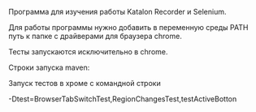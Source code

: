 Программа для изучения работы Katalon Recorder и Selenium.

Для работы программы нужно добавить в переменную среды PATH путь к папке с драйверами для браузера chrome.

Тесты запускаются исключительно в chrome.

Строки запуска maven:

Запуск тестов в хроме с командной строки 

-Dtest=BrowserTabSwitchTest,RegionChangesTest,testActiveBotton
